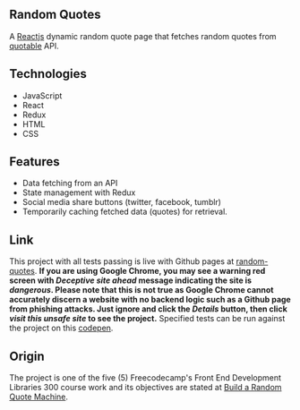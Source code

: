 ## Random Quotes

A [Reactjs](https://reactjs.org) dynamic random quote page that fetches random quotes from [quotable](https://github.com/lukePeavey/quotable) API.

## Technologies

- JavaScript
- React
- Redux
- HTML
- CSS

## Features

- Data fetching from an API
- State management with Redux
- Social media share buttons (twitter, facebook, tumblr)
- Temporarily caching fetched data (quotes) for retrieval.

## Link

This project with all tests passing is live with Github pages at [random-quotes](https://niranad.github.io/random-quotes). **If you are using Google Chrome, you may see a warning red screen with _Deceptive site ahead_ message indicating the site is _dangerous_. Please note that this is not true as Google Chrome cannot accurately discern a website with no backend logic such as a Github page from phishing attacks. Just ignore and click the _Details_ button, then click _visit this unsafe site_ to see the project.** Specified tests can be run against the project on this [codepen](https://codepen.io/niranad/full/RwpGEGM).

## Origin

The project is one of the five (5) Freecodecamp's Front End Development Libraries 300 course work and its objectives are stated at [Build a Random Quote Machine](https://www.freecodecamp.org/learn/front-end-development-libraries/front-end-development-libraries-projects/build-a-random-quote-machine).
